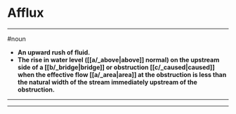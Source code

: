 # Afflux
---
#noun
- **An upward rush of fluid.**
- **The rise in water level ([[a/_above|above]] normal) on the upstream side of a [[b/_bridge|bridge]] or obstruction [[c/_caused|caused]] when the effective flow [[a/_area|area]] at the obstruction is less than the natural width of the stream immediately upstream of the obstruction.**
---
---
